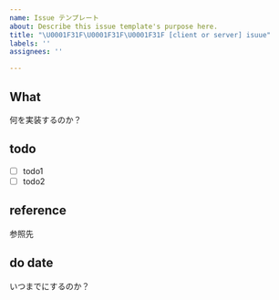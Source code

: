```yaml
---
name: Issue テンプレート
about: Describe this issue template's purpose here.
title: "\U0001F31F\U0001F31F\U0001F31F [client or server] isuue"
labels: ''
assignees: ''

---
```


## What
何を実装するのか？

## todo
- [ ] todo1
- [ ] todo2

## reference
参照先

## do date
いつまでにするのか？
